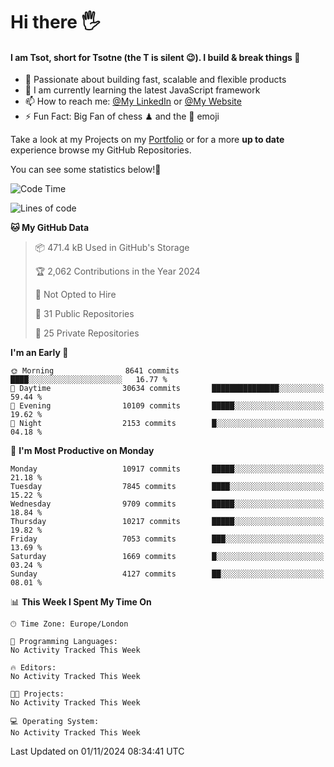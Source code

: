 # Hi there :raised_hand_with_fingers_splayed:
#### I am Tsot, short for Tsotne (the T is silent :wink:). I build & break things :space_invader:
- :telescope: Passionate about building fast, scalable and flexible products
- :seedling: I am currently learning the latest JavaScript framework 
- :mailbox: How to reach me: [@My LinkedIn](https://www.linkedin.com/in/tsotne-gvadzabia/) or [@My Website](https://tsotne.co.uk/contact)
- :zap: Fun Fact: Big Fan of chess ♟ and the 👾 emoji

Take a look at my Projects on my [Portfolio](https://tsotne.co.uk/) or for a more **up to date** experience browse my GitHub Repositories.

You can see some statistics below!:space_invader:
<!--START_SECTION:waka-->
![Code Time](http://img.shields.io/badge/Code%20Time-761%20hrs%202%20mins-blue)

![Lines of code](https://img.shields.io/badge/From%20Hello%20World%20I%27ve%20Written-16.7%20million%20lines%20of%20code-blue)

**🐱 My GitHub Data** 

> 📦 471.4 kB Used in GitHub's Storage 
 > 
> 🏆 2,062 Contributions in the Year 2024
 > 
> 🚫 Not Opted to Hire
 > 
> 📜 31 Public Repositories 
 > 
> 🔑 25 Private Repositories 
 > 
**I'm an Early 🐤** 

```text
🌞 Morning                8641 commits        ████░░░░░░░░░░░░░░░░░░░░░   16.77 % 
🌆 Daytime                30634 commits       ███████████████░░░░░░░░░░   59.44 % 
🌃 Evening                10109 commits       █████░░░░░░░░░░░░░░░░░░░░   19.62 % 
🌙 Night                  2153 commits        █░░░░░░░░░░░░░░░░░░░░░░░░   04.18 % 
```
📅 **I'm Most Productive on Monday** 

```text
Monday                   10917 commits       █████░░░░░░░░░░░░░░░░░░░░   21.18 % 
Tuesday                  7845 commits        ████░░░░░░░░░░░░░░░░░░░░░   15.22 % 
Wednesday                9709 commits        █████░░░░░░░░░░░░░░░░░░░░   18.84 % 
Thursday                 10217 commits       █████░░░░░░░░░░░░░░░░░░░░   19.82 % 
Friday                   7053 commits        ███░░░░░░░░░░░░░░░░░░░░░░   13.69 % 
Saturday                 1669 commits        █░░░░░░░░░░░░░░░░░░░░░░░░   03.24 % 
Sunday                   4127 commits        ██░░░░░░░░░░░░░░░░░░░░░░░   08.01 % 
```


📊 **This Week I Spent My Time On** 

```text
🕑︎ Time Zone: Europe/London

💬 Programming Languages: 
No Activity Tracked This Week

🔥 Editors: 
No Activity Tracked This Week

🐱‍💻 Projects: 
No Activity Tracked This Week

💻 Operating System: 
No Activity Tracked This Week
```


 Last Updated on 01/11/2024 08:34:41 UTC
<!--END_SECTION:waka-->
